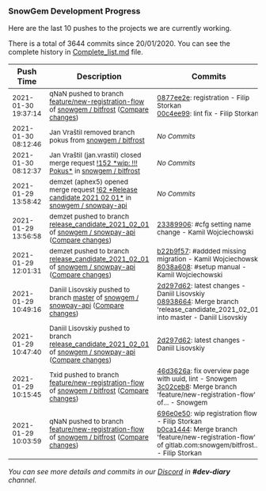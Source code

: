 
### SnowGem Development Progress

Here are the last 10 pushes to the projects we are currently working.

There is a total of 3644 commits since 20/01/2020. You can see the complete history in
 [Complete_list.md](Complete_list.md) file.

| Push Time | Description | Commits |
| --- | --- | --- |
| <sub>2021-01-30 19:37:14</sub> | <sub>qNaN pushed to branch [feature/new\-registration\-flow](https://gitlab.com/snowgem/bitfrost/commits/feature/new-registration-flow) of [snowgem / bitfrost](https://gitlab.com/snowgem/bitfrost) ([Compare changes](https://gitlab.com/snowgem/bitfrost/compare/3c02ceb8085e1de276b4e275e4ac9e0fe02d149b...00c4ee9948e48ff5169207eb17e8d618acf9922c))</sub> | <sub>[0877ee2e](https://gitlab.com/snowgem/bitfrost/-/commit/0877ee2e29c7ced19f2a379b05ea3cb6e2314448): registration - Filip Storkan<br>[00c4ee99](https://gitlab.com/snowgem/bitfrost/-/commit/00c4ee9948e48ff5169207eb17e8d618acf9922c): lint fix - Filip Storkan</sub> |
| <sub>2021-01-30 08:12:46</sub> | <sub>Jan Vraštil removed branch pokus from [snowgem / bitfrost](https://gitlab.com/snowgem/bitfrost)</sub> | <sub>_No Commits_</sub> |
| <sub>2021-01-30 08:12:37</sub> | <sub>Jan Vraštil (jan.vrastil) closed merge request [\!152 \*wip: \!\!\! Pokus\*](https://gitlab.com/snowgem/bitfrost/-/merge_requests/152) in [snowgem / bitfrost](https://gitlab.com/snowgem/bitfrost)</sub> | <sub>_No Commits_</sub> |
| <sub>2021-01-29 13:58:42</sub> | <sub>demzet (aphex5) opened merge request [\!62 \*Release candidate 2021 02 01\*](https://gitlab.com/snowgem/snowpay-api/-/merge_requests/62) in [snowgem / snowpay\-api](https://gitlab.com/snowgem/snowpay-api)</sub> | <sub>_No Commits_</sub> |
| <sub>2021-01-29 13:56:58</sub> | <sub>demzet pushed to branch [release\_candidate\_2021\_02\_01](https://gitlab.com/snowgem/snowpay-api/commits/release_candidate_2021_02_01) of [snowgem / snowpay\-api](https://gitlab.com/snowgem/snowpay-api) ([Compare changes](https://gitlab.com/snowgem/snowpay-api/compare/8038a608f7270af69ba873cf4f15be61578a78a0...233899068cd12d65be733cf8be087343e38d9d98))</sub> | <sub>[23389906](https://gitlab.com/snowgem/snowpay-api/-/commit/233899068cd12d65be733cf8be087343e38d9d98): #cfg setting name change - Kamil Wojciechowski</sub> |
| <sub>2021-01-29 12:01:31</sub> | <sub>demzet pushed to branch [release\_candidate\_2021\_02\_01](https://gitlab.com/snowgem/snowpay-api/commits/release_candidate_2021_02_01) of [snowgem / snowpay\-api](https://gitlab.com/snowgem/snowpay-api) ([Compare changes](https://gitlab.com/snowgem/snowpay-api/compare/2d297d622e3e0eab8670e293280c8c00b8a9d618...8038a608f7270af69ba873cf4f15be61578a78a0))</sub> | <sub>[b22b9f57](https://gitlab.com/snowgem/snowpay-api/-/commit/b22b9f57cd805cc4a9e9587051b90114601143ad): #addded missing migration - Kamil Wojciechowski<br>[8038a608](https://gitlab.com/snowgem/snowpay-api/-/commit/8038a608f7270af69ba873cf4f15be61578a78a0): #setup manual - Kamil Wojciechowski</sub> |
| <sub>2021-01-29 10:49:16</sub> | <sub>Daniil Lisovskiy pushed to branch [master](https://gitlab.com/snowgem/snowpay-api/commits/master) of [snowgem / snowpay\-api](https://gitlab.com/snowgem/snowpay-api) ([Compare changes](https://gitlab.com/snowgem/snowpay-api/compare/c6da7037c13960918752764bbc074cb6c0f739d6...089386645754cf979f6644c34e451075ed8600bf))</sub> | <sub>[2d297d62](https://gitlab.com/snowgem/snowpay-api/-/commit/2d297d622e3e0eab8670e293280c8c00b8a9d618): latest changes - Daniil Lisovskiy<br>[08938664](https://gitlab.com/snowgem/snowpay-api/-/commit/089386645754cf979f6644c34e451075ed8600bf): Merge branch 'release_candidate_2021_02_01' into master - Daniil Lisovskiy</sub> |
| <sub>2021-01-29 10:47:40</sub> | <sub>Daniil Lisovskiy pushed to branch [release\_candidate\_2021\_02\_01](https://gitlab.com/snowgem/snowpay-api/commits/release_candidate_2021_02_01) of [snowgem / snowpay\-api](https://gitlab.com/snowgem/snowpay-api) ([Compare changes](https://gitlab.com/snowgem/snowpay-api/compare/b59cdfd7af83c8a66e5a97abf9c6c151358e9bb1...2d297d622e3e0eab8670e293280c8c00b8a9d618))</sub> | <sub>[2d297d62](https://gitlab.com/snowgem/snowpay-api/-/commit/2d297d622e3e0eab8670e293280c8c00b8a9d618): latest changes - Daniil Lisovskiy</sub> |
| <sub>2021-01-29 10:15:45</sub> | <sub>Txid pushed to branch [feature/new\-registration\-flow](https://gitlab.com/snowgem/bitfrost/commits/feature/new-registration-flow) of [snowgem / bitfrost](https://gitlab.com/snowgem/bitfrost) ([Compare changes](https://gitlab.com/snowgem/bitfrost/compare/b0ca14444b2e5a0730733c5f38ba9d60a69f05cb...3c02ceb8085e1de276b4e275e4ac9e0fe02d149b))</sub> | <sub>[46d3626a](https://gitlab.com/snowgem/bitfrost/-/commit/46d3626a8cece305488bdb746610fa74e808c83b): fix overview page with uuid, lint - Snowgem<br>[3c02ceb8](https://gitlab.com/snowgem/bitfrost/-/commit/3c02ceb8085e1de276b4e275e4ac9e0fe02d149b): Merge branch 'feature/new-registration-flow' of... - Snowgem</sub> |
| <sub>2021-01-29 10:03:59</sub> | <sub>qNaN pushed to branch [feature/new\-registration\-flow](https://gitlab.com/snowgem/bitfrost/commits/feature/new-registration-flow) of [snowgem / bitfrost](https://gitlab.com/snowgem/bitfrost) ([Compare changes](https://gitlab.com/snowgem/bitfrost/compare/1559b6eb71e5101f67253a9cc4430625558c08ba...b0ca14444b2e5a0730733c5f38ba9d60a69f05cb))</sub> | <sub>[696e0e50](https://gitlab.com/snowgem/bitfrost/-/commit/696e0e5018c1049acca5088d203b2531839cfaf4): wip registration flow - Filip Storkan<br>[b0ca1444](https://gitlab.com/snowgem/bitfrost/-/commit/b0ca14444b2e5a0730733c5f38ba9d60a69f05cb): Merge branch 'feature/new-registration-flow' of gitlab.com:snowgem/bitfrost... - Filip Storkan</sub> |

_You can see more details and commits in our [Discord](https://discord.gg/zumGnbg) in **#dev-diary** channel._
